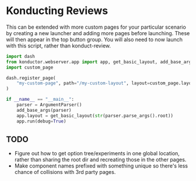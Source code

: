 # Konducting Reviews

This can be extended with more custom pages for your particular scenario by creating a new launcher and adding more pages before launching. These will then appear in the top button group. You will also need to now launch with this script, rather than konduct-review.

```python
import dash
from konductor.webserver.app import app, get_basic_layout, add_base_args
import custom_page

dash.register_page(
    "my-custom-page", path="/my-custom-layout", layout=custom_page.layout
)

if __name__ == "__main__":
    parser = ArgumentParser()
    add_base_args(parser)
    app.layout = get_basic_layout(str(parser.parse_args().root))
    app.run(debug=True)
```

## TODO
 - Figure out how to get option tree/experiments in one global location, rather than sharing the root dir and recreating those in the other pages.
 - Make component names prefixed with something unique so there's less chance of collisions with 3rd party pages.
